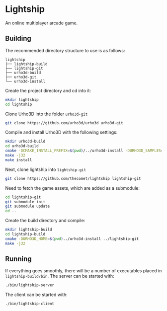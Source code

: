 Lightship
=========

An online multiplayer arcade game.

Building
--------

The recommended directory structure to use is as follows:

```
lightship
├── lightship-build
├── lightship-git
├── urho3d-build
├── urho3d-git
└── urho3d-install
```

Create the project directory and cd into it:
```sh
mkdir lightship
cd lightship
```

Clone Urho3D into the folder ```urho3d-git```
```sh
git clone https://github.com/urho3d/urho3d urho3d-git
```

Compile and install Urho3D with the following settings:
```sh
mkdir urho3d-build
cd urho3d-build
cmake -DCMAKE_INSTALL_PREFIX=$(pwd)/../urho3d-install -DURHO3D_SAMPLES=OFF -DURHO3D_LIB_TYPE=SHARED ../urho3d-git
make -j32
make install
```

Next, clone lightship into ```lightship-git```
```sh
git clone https://github.com/thecomet/lightship lightship-git
```

Need to fetch the game assets, which are added as a submodule:
```sh
cd lightship-git
git submodule init
git submodule update
cd ..
```

Create the build directory and compile:
```sh
mkdir lightship-build
cd lightship-build
cmake -DURHO3D_HOME=$(pwd)../urho3d-install ../lightship-git
make -j32
```

Running
-------

If everything goes smoothly, there will be a number of executables placed in ```lightship-build/bin```. The server can be started with:
```sh
./bin/lightship-server
```

The client can be started with:
```sh
./bin/lightship-client
```

